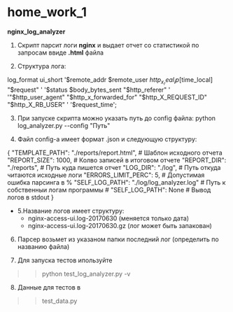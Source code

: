 # home_work_1
**nginx_log_analyzer**

1. Скрипт парсит логи **nginx** и выдает отчет со статистикой по запросам ввиде **.html** файла

2. Структура лога:

  log_format ui_short '$remote_addr  $remote_user $http_x_real_ip [$time_local] "$request" '
                      '$status $body_bytes_sent "$http_referer" '
                      '"$http_user_agent" "$http_x_forwarded_for" "$http_X_REQUEST_ID" "$http_X_RB_USER" '
                      '$request_time';

3. При запуске скрипта можно указать путь до config файла:
  python log_analyzer.py --config "Путь"
  
4. Файл config-a имеет формат .json и следующую структуру:

{
    "TEMPLATE_PATH": "./reports/report.html",    # Шаблон исходного отчета
    "REPORT_SIZE": 1000,                         # Колво записей в итоговом отчете
    "REPORT_DIR": "./reports",                   # Путь куда пишется отчет
    "LOG_DIR": "./log",                          # Путь откуда читаются исходные логи
    "ERRORS_LIMIT_PERC": 5,                      # Допустимая ошибка парсинга в %
    "SELF_LOG_PATH": "./log/log_analyzer.log"    # Путь к собственныи логам программы
    # "SELF_LOG_PATH": None                      # Вывод логов в stdout
}

- 5.Название логов имеет структуру:
    - nginx-access-ui.log-20170630 (меняется только дата)
    - nginx-access-ui.log-20170630.gz (лог может быть запакован)

6. Парсер возьмет из указаном папки последний лог (определить по названию файла)

7. Для запуска тестов ипользуйте
> > python test_log_analyzer.py -v
  
8. Данные для тестов в 
> > test_data.py
  
